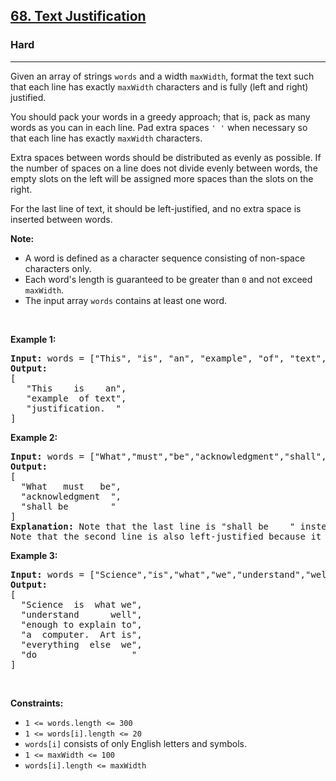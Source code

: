 <h2><a href="https://leetcode.com/problems/text-justification/">68. Text Justification</a></h2><h3>Hard</h3><hr><div style="user-select: auto;"><p style="user-select: auto;">Given an array of strings <code style="user-select: auto;">words</code> and a width <code style="user-select: auto;">maxWidth</code>, format the text such that each line has exactly <code style="user-select: auto;">maxWidth</code> characters and is fully (left and right) justified.</p>

<p style="user-select: auto;">You should pack your words in a greedy approach; that is, pack as many words as you can in each line. Pad extra spaces <code style="user-select: auto;">' '</code> when necessary so that each line has exactly <code style="user-select: auto;">maxWidth</code> characters.</p>

<p style="user-select: auto;">Extra spaces between words should be distributed as evenly as possible. If the number of spaces on a line does not divide evenly between words, the empty slots on the left will be assigned more spaces than the slots on the right.</p>

<p style="user-select: auto;">For the last line of text, it should be left-justified, and no extra space is inserted between words.</p>

<p style="user-select: auto;"><strong style="user-select: auto;">Note:</strong></p>

<ul style="user-select: auto;">
	<li style="user-select: auto;">A word is defined as a character sequence consisting of non-space characters only.</li>
	<li style="user-select: auto;">Each word's length is guaranteed to be greater than <code style="user-select: auto;">0</code> and not exceed <code style="user-select: auto;">maxWidth</code>.</li>
	<li style="user-select: auto;">The input array <code style="user-select: auto;">words</code> contains at least one word.</li>
</ul>

<p style="user-select: auto;">&nbsp;</p>
<p style="user-select: auto;"><strong class="example" style="user-select: auto;">Example 1:</strong></p>

<pre style="user-select: auto;"><strong style="user-select: auto;">Input:</strong> words = ["This", "is", "an", "example", "of", "text", "justification."], maxWidth = 16
<strong style="user-select: auto;">Output:</strong>
[
&nbsp; &nbsp;"This &nbsp; &nbsp;is &nbsp; &nbsp;an",
&nbsp; &nbsp;"example &nbsp;of text",
&nbsp; &nbsp;"justification. &nbsp;"
]</pre>

<p style="user-select: auto;"><strong class="example" style="user-select: auto;">Example 2:</strong></p>

<pre style="user-select: auto;"><strong style="user-select: auto;">Input:</strong> words = ["What","must","be","acknowledgment","shall","be"], maxWidth = 16
<strong style="user-select: auto;">Output:</strong>
[
&nbsp; "What &nbsp; must &nbsp; be",
&nbsp; "acknowledgment &nbsp;",
&nbsp; "shall be &nbsp; &nbsp; &nbsp; &nbsp;"
]
<strong style="user-select: auto;">Explanation:</strong> Note that the last line is "shall be    " instead of "shall     be", because the last line must be left-justified instead of fully-justified.
Note that the second line is also left-justified because it contains only one word.</pre>

<p style="user-select: auto;"><strong class="example" style="user-select: auto;">Example 3:</strong></p>

<pre style="user-select: auto;"><strong style="user-select: auto;">Input:</strong> words = ["Science","is","what","we","understand","well","enough","to","explain","to","a","computer.","Art","is","everything","else","we","do"], maxWidth = 20
<strong style="user-select: auto;">Output:</strong>
[
&nbsp; "Science &nbsp;is &nbsp;what we",
  "understand &nbsp; &nbsp; &nbsp;well",
&nbsp; "enough to explain to",
&nbsp; "a &nbsp;computer. &nbsp;Art is",
&nbsp; "everything &nbsp;else &nbsp;we",
&nbsp; "do &nbsp; &nbsp; &nbsp; &nbsp; &nbsp; &nbsp; &nbsp; &nbsp; &nbsp;"
]</pre>

<p style="user-select: auto;">&nbsp;</p>
<p style="user-select: auto;"><strong style="user-select: auto;">Constraints:</strong></p>

<ul style="user-select: auto;">
	<li style="user-select: auto;"><code style="user-select: auto;">1 &lt;= words.length &lt;= 300</code></li>
	<li style="user-select: auto;"><code style="user-select: auto;">1 &lt;= words[i].length &lt;= 20</code></li>
	<li style="user-select: auto;"><code style="user-select: auto;">words[i]</code> consists of only English letters and symbols.</li>
	<li style="user-select: auto;"><code style="user-select: auto;">1 &lt;= maxWidth &lt;= 100</code></li>
	<li style="user-select: auto;"><code style="user-select: auto;">words[i].length &lt;= maxWidth</code></li>
</ul>
</div>